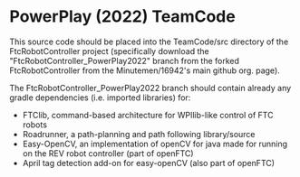 # PowerPlay (2022) TeamCode
This source code should be placed into the TeamCode/src directory of the FtcRobotController project (specifically download the "FtcRobotController_PowerPlay2022" branch from the forked FtcRobotController from the Minutemen/16942's main github org. page).

The FtcRobotController_PowerPlay2022 branch should contain already any gradle dependencies (i.e. imported libraries) for: 

* FTClib, command-based architecture for WPIlib-like control of FTC robots
* Roadrunner, a path-planning and path following library/source
* Easy-OpenCV, an implementation of openCV for java made for running on the REV robot controller (part of openFTC)
* April tag detection add-on for easy-openCV (also part of openFTC) 


